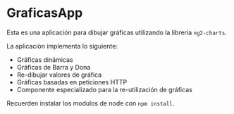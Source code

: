 # GraficasApp

Esta es una aplicación para dibujar gráficas utilizando la librería `ng2-charts`.

La aplicación implementa lo siguiente:

- Gráficas dinámicas
- Gráficas de Barra y Dona
- Re-dibujar valores de gráfica
- Gráficas basadas en peticiones HTTP
- Componente especializado para la re-utilización de gráficas

Recuerden instalar los modulos de node con `npm install`.
